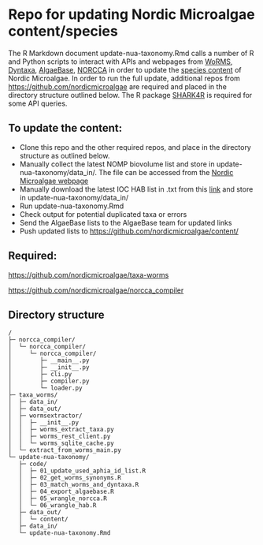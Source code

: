 # Repo for updating Nordic Microalgae content/species

The R Markdown document update-nua-taxonomy.Rmd calls a number of R and Python scripts to interact with APIs and webpages from [WoRMS](https://www.marinespecies.org/), [Dyntaxa](https://namnochslaktskap.artfakta.se/), [AlgaeBase](https://www.algaebase.org/), [NORCCA](https://norcca.scrol.net/) in order to update the [species content](https://github.com/nordicmicroalgae/content/tree/master/species) of Nordic Microalgae. In order to run the full update, additional repos from https://github.com/nordicmicroalgae are required and placed in the directory structure outlined below. The R package [SHARK4R](https://github.com/sharksmhi/SHARK4R/
) is required for some API queries.

## To update the content:
* Clone this repo and the other required repos, and place in the directory structure as outlined below.
* Manually collect the latest NOMP biovolume list and store in update-nua-taxonomy/data_in/. The file can be accessed from the [Nordic Microalgae webpage](http://nordicmicroalgae.org/tools)
* Manually download the latest IOC HAB list in .txt from this [link](https://www.marinespecies.org/hab/aphia.php?p=download&what=taxlist) and store in update-nua-taxonomy/data_in/
* Run update-nua-taxonomy.Rmd
* Check output for potential duplicated taxa or errors
* Send the AlgaeBase lists to the AlgaeBase team for updated links
* Push updated lists to https://github.com/nordicmicroalgae/content/

## Required:

https://github.com/nordicmicroalgae/taxa-worms

https://github.com/nordicmicroalgae/norcca_compiler

## Directory structure
```
/
├─ norcca_compiler/
│  └─ norcca_compiler/
│     └─ norcca_compiler/
│        ├─ __main__.py
│        ├─ __init__.py
│        ├─ cli.py
│        ├─ compiler.py
│        └─ loader.py
├─ taxa_worms/
│  ├─ data_in/
│  ├─ data_out/
│  ├─ wormsextractor/
│  │  ├─ __init__.py
│  │  ├─ worms_extract_taxa.py
│  │  ├─ worms_rest_client.py
│  │  └─ worms_sqlite_cache.py
│  └─ extract_from_worms_main.py
└─ update-nua-taxonomy/
   ├─ code/
   │  ├─ 01_update_used_aphia_id_list.R
   │  ├─ 02_get_worms_synonyms.R
   │  ├─ 03_match_worms_and_dyntaxa.R
   │  ├─ 04_export_algaebase.R
   │  ├─ 05_wrangle_norcca.R
   │  └─ 06_wrangle_hab.R
   ├─ data_out/
   │  └─ content/
   ├─ data_in/
   └─ update-nua-taxonomy.Rmd
```
